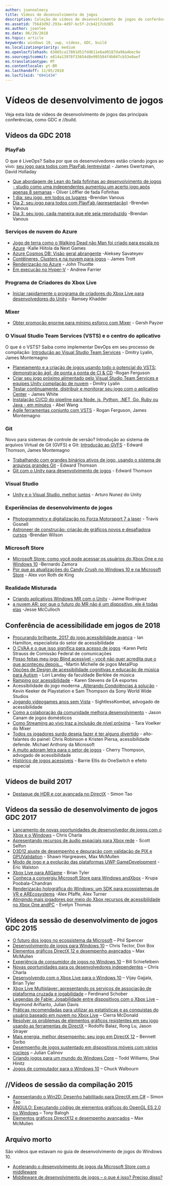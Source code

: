 ```yaml
---
author: joannaleecy
title: Vídeos de desenvolvimento de jogos
description: Coleção de vídeos de desenvolvimento de jogos de conferências como GDC e //build.
ms.assetid: 75643d92-293a-4d97-bc5f-2cb4217cb385
ms.author: joanlee
ms.date: 06/20/2018
ms.topic: article
keywords: windows 10, uwp, vídeos, GDC, build
ms.localizationpriority: medium
ms.openlocfilehash: 83865ca17801d51fdd611e6ad0187da98a4bec9e
ms.sourcegitcommit: e814a13978f33654d8e995584f4b047cb53e0aef
ms.translationtype: MT
ms.contentlocale: pt-BR
ms.lasthandoff: 11/05/2018
ms.locfileid: "6041434"
---
```

# <a name="game-development-videos"></a>Vídeos de desenvolvimento de jogos

Veja esta lista de vídeos de desenvolvimento de jogos das principais conferências, como GDC e //build.

## <a name="gdc-2018-videos"></a>Vídeos da GDC 2018

### <a name="playfab"></a>PlayFab

O que é LiveOps? Saiba por que os desenvolvedores estão criando jogos ao vivo: [seu jogo para todos com PlayFab (entrevista)](https://channel9.msdn.com/Shows/Level-Up/Your-Game-For-Everyone-with-PlayFab) - James Gwertzman, David Holladay

* [Que abordagem de Lean do fada fofinhas ao desenvolvimento de jogos - studio como uma independentes aumentou um acerto jogo após apenas 8 semanas](https://channel9.msdn.com/Shows/Level-Up/Fluffy-Fairys-Lean-Approach-to-Game-Development-How-an-Indie-Studio-Grew-a-Hit-Game-After-Only-8-W) - Oliver Löffler de fada Fofinhas
* [1 dia: seu jogo, em todos os lugares](https://channel9.msdn.com/Shows/Level-Up/Your-game-everywhere-PlayFab) -Brendan Vanous
* [Dia 2: seu jogo para todos com PlayFab (apresentação)](https://channel9.msdn.com/Shows/Level-Up/Your-Game-For-Everyone-With-PlayFab-Theater-Presentation) -Brendan Vanous
* [Dia 3: seu jogo, cada maneira que ele seja reproduzido](https://channel9.msdn.com/Shows/Level-Up/Your-game-every-way-its-played-PlayFab-Theater-Presentation) -Brendan Vanous

### <a name="azure-cloud-services"></a>Serviços de nuvem do Azure

* [Jogo de terra como o Walking Dead não Man foi criado para escala no Azure](https://channel9.msdn.com/Shows/Level-Up/How-The-Walking-Dead-No-Mans-Land-was-built-to-scale-on-Azure-Theater-Presentation) -Kalle Hiitola da Next Games
* [Azure Cosmos DB: Visão geral abrangente](https://channel9.msdn.com/Shows/Level-Up/Azure-Cosmos-DB-Comprehensive-Overview) -Aleksey Savateyev
* [Contêineres, Clusters e na nuvem para jogos](https://channel9.msdn.com/Shows/Level-Up/Containers-Clusters-and-the-Cloud-for-Gaming-Theater-Presentation-1) - James Trott
* [Renderização no Azure](https://channel9.msdn.com/Shows/Level-Up/Rendering-in-Azure-Theater-Presentation) - John Thuotte
* [Em execução no Hyper-V](https://channel9.msdn.com/Shows/Level-Up/Running-on-a-Hypervisor-Theater-Presentation) - Andrew Farrier

### <a name="xbox-live-creators-program"></a>Programa de Criadores do Xbox Live

* [Iniciar rapidamente o programa de criadores do Xbox Live para desenvolvedores do Unity](https://channel9.msdn.com/Shows/Level-Up/Xbox-Live-Creators-Program-Jumpstart-for-Unity-Developers) - Ramsey Khadder

### <a name="mixer"></a>Mixer

* [Obter promoção enorme para mínimo esforço com Mixer](https://channel9.msdn.com/Shows/Level-Up/Get-massive-promotion-for-minimal-effort-with-Mixer-Theater-presentation) - Gersh Payzer

### <a name="visual-studio-team-services-vsts-and-app-center"></a>O Visual Studio Team Services (VSTS) e o centro do aplicativo

O que é o VSTS? Saiba como implementar DevOps em seu processo de compilação: [Introdução ao Visual Studio Team Services](https://channel9.msdn.com/Shows/Level-Up/Introduction-to-Visual-Studio-Team-Services) - Dmitry Lyalin, James Montemagno

* [Planejamento e a criação de jogos usando todo o potencial do VSTS: demonstração ágil, de ponta a ponta de CI & CD](https://channel9.msdn.com/Shows/Level-Up/Planning-and-building-games-using-the-full-power-of-VSTS-Agile-CI--CD-end-to-end-demo) -Rogan Ferguson
* [Criar seu jogo próximo alimentado pelo Visual Studio Team Services e equipes Unity compilação de nuvem](https://channel9.msdn.com/Shows/Level-Up/Build-your-next-game-powered-by-Visual-Studio-Team-Services-and-Unity-Teams-cloud-build-Theater) - Dmitry Lyalin
* [Testar continuamente, distribuir e monitorar seu jogo com o aplicativo Center](https://channel9.msdn.com/Shows/Level-Up/Continuously-Test-distribute-and-monitor-your-game-with-App-Center-Theater-Presentation) - James White
* [Instalação CI/CD do pipeline para Node. js, Python, .NET, Go, Ruby ou Java - em minutos](https://channel9.msdn.com/Shows/Level-Up/Setup-your-CICD-pipeline-for-Nodejs-Python-NET-Go-Ruby-or-Java-in-Minutes) - Abel Wang
* [Agile ferramentas conjunto com VSTS](https://channel9.msdn.com/Shows/Level-Up/Agile-tooling-set-with-VSTS) - Rogan Ferguson, James Montemagno

### <a name="git"></a>Git

Novo para sistemas de controle de versão? Introdução ao sistema de arquivos Virtual de Git (GVFS) e Git: [Introdução ao GVFS](https://channel9.msdn.com/Shows/Level-Up/Introduction-to-GVFS) - Edward Thomson, James Montemagno

* [Trabalhando com grandes binários ativos de jogo, usando o sistema de arquivos grandes Git](https://channel9.msdn.com/Shows/Level-Up/Working-with-large-binary-game-assets-using-Git-Large-File-system) - Edward Thomson
* [Git com o Unity para desenvolvimento de jogos](https://channel9.msdn.com/Shows/Level-Up/Git-with-Unity-for-Game-Development) - Edward Thomson

### <a name="visual-studio"></a>Visual Studio

* [Unity e o Visual Studio, melhor juntos](https://channel9.msdn.com/Shows/Level-Up/Unity-and-Visual-Studio-better-together) - Arturo Nunez do Unity

### <a name="game-development-experiences"></a>Experiências de desenvolvimento de jogos

* [Photogrammetry e digitalização no Forza Motorsport 7 a laser](https://channel9.msdn.com/Shows/Level-Up/Photogrammetry-and-Laser-Scanning-in-Forza-Motorsport-7-Theater-Presentation-1) - Travis Gosnell
* [Astroneer de construção: criação de gráficos novos e desafiadora cursos](https://channel9.msdn.com/Shows/Level-Up/Building-Astroneer-Charting-new-and-challenging-courses) -Brendan Wilson

### <a name="microsoft-store"></a>Microsoft Store

* [Microsoft Store: como você pode acessar os usuários do Xbox One e no Windows 10](https://channel9.msdn.com/Shows/Level-Up/Microsoft-Store-How-You-Can-Reach-Xbox-One-and-Windows-10-users) -Bernardo Zamora
* [Por que as atualizações do Candy Crush no Windows 10 e na Microsoft Store](https://channel9.msdn.com/Shows/Level-Up/Why-Candy-Crush-on-Windows-10-and-in-Microsoft-Store) - Alex von Roth de King

### <a name="mixed-reality"></a>Realidade Misturada

* [Criando aplicativos Windows MR com o Unity](https://channel9.msdn.com/Shows/Level-Up/Building-Windows-MR-Apps-with-Unity) - Jaime Rodriguez
* [a nuvem AR: por que o futuro do MR não é um dispositivo, ele é todas elas](https://channel9.msdn.com/Shows/Level-Up/The-AR-Cloud-Why-the-future-of-MR-is-not-a-device-itsall-of-them) -Jesse McCulloch

## <a name="game-accessibility-conference-2018"></a>Conferência de acessibilidade em jogos de 2018

* [Procurando brilhante. 2017 do jogo acessibilidade avança](https://channel9.msdn.com/Shows/Level-Up/GAConf-2018-Looking-Bright-2017s-Game-Accessibility-Advances) - Ian Hamilton, especialista do setor de acessibilidade
* [O CVAA e o que isso significa para acesso de jogos](https://channel9.msdn.com/Shows/Level-Up/GAConf-2018-The-CVAA-and-What-it-Means-for-Gaming-Access) -Karen Petlz Strauss de Comissão Federal de comunicações
* [Posso feitas meu jogo Blind acessível – você não quer acredita que o que aconteceu depois...](https://channel9.msdn.com/Shows/Level-Up/GAConf-2018-I-Made-My-Game-Blind-Accessible--You-Wont-Believe-What-Happened-Next) -Martin Michelle de jogos MetalPop
* [Opções de Design de acessibilidade cognitivas e educação de música para Autism](https://channel9.msdn.com/Shows/Level-Up/GAConf-2018-Cognitive-Accessibility-Design-Choices-and-Music-Education-for-Autism) - Lori Landay da faculdade Berklee de música
* [Ramping por acessibilidade](https://channel9.msdn.com/Shows/Level-Up/GAConf-2018-Ramping-Up-Accessibility) - Karen Stevens de EA esportes
* Acessibilidade do jogo moderna [. Alterando Condolências à solução](https://channel9.msdn.com/Shows/Level-Up/GAConf-2018-Modern-Game-Accessibility-Changing-Sympathy-to-Solution) -Kevin Keeker de Playstation e Sam Thompson da Sony World Wide Studios
* [Jogando videogames anos sem Vista](https://channel9.msdn.com/Shows/Level-Up/GAConf-2018-Playing-Mainstream-Video-Games-Without-Sight) - SightlessKombat, advogado de acessibilidade
* [Como a colaboração da comunidade melhora desenvolvimento](https://channel9.msdn.com/Shows/Level-Up/GAConf-2018-How-Community-Collaboration-Improves-Development) - Jason Canam de jogos domésticos
* [Como Streaming ao vivo traz a inclusão de nível próxima](https://channel9.msdn.com/Shows/Level-Up/GAConf-2018-Beyond-Gaming-How-Live-Streaming-Brings-Next-Level-Inclusion) - Tara Voelker do Mixer
* [Todos os jogadores surdo deseja fazer é ter alguns divertido](https://channel9.msdn.com/Shows/Level-Up/GAConf-2018-All-Deaf-Gamers-Wanna-Do-is-Have-Some-Fun) - alto-falantes do painel: Chris Robinson e Kristen Piersa, acessibilidade defende. Michael Anthony da Microsoft
* [A muito adoram letra para o setor de jogos](https://channel9.msdn.com/Shows/Level-Up/GAConf-2018-A-Fraught-Love-Letter-to-the-Games-Industry) - Cherry Thompson, advogado de acessibilidade
* [Histórico de jogos acessíveis](https://channel9.msdn.com/Shows/Level-Up/GAConf-2018-Accessible-Gaming-History) - Barrie Ellis do OneSwitch e efeito especial

## <a name="build-2017-videos"></a>Vídeos de build 2017

* [Destaque de HDR e cor avançada no DirectX](https://channel9.msdn.com/Events/Build/2017/P4061) - Simon Tao

## <a name="gdc-2017-game-dev-session-videos"></a>Vídeos da sessão de desenvolvimento de jogos GDC 2017

* [Lançamento de novas oportunidades de desenvolvedor de jogos com o Xbox e o Windows](https://channel9.msdn.com/Events/GDC/GDC-2017/GDC2017-001) – Chris Charla
* [Apresentando recursos de áudio espaciais para Xbox rede](https://channel9.msdn.com/Events/GDC/GDC-2017/GDC2017-002) - Scott Selfon
* [D3D12 ajuste de desempenho e depuração com validação de PIX e GPUValidation](https://channel9.msdn.com/Events/GDC/GDC-2017/GDC2017-003) - Shawn Hargreaves, Max McMullen
* [Modo de jogo e a evolução das plataformas UWP GameDevelopment](https://channel9.msdn.com/Events/GDC/GDC-2017/GDC2017-004) - Eric Walston
* [Xbox Live para AllGame](https://channel9.msdn.com/Events/GDC/GDC-2017/GDC2017-005) - Brian Tyler
* [Conheça a convergiu Microsoft Store para Windows andXbox](https://channel9.msdn.com/Events/GDC/GDC-2017/GDC2017-006) - Krupa Poobala-Chandran
* [Renderização holográfica do Windows: um SDK para ecossistemas de VR e AREcosystems](https://channel9.msdn.com/Events/GDC/GDC-2017/GDC2017-008) -Alex Pfaffe, Alex Turner
* [Atingindo mais jogadores por meio do Xbox recursos de acessibilidade no Xbox One andPC](https://channel9.msdn.com/Events/GDC/GDC-2017/GDC2017-009) - Evelyn Thomas

## <a name="gdc-2015-game-dev-session-videos"></a>Vídeos da sessão de desenvolvimento de jogos GDC 2015

-   [O futuro dos jogos no ecossistema da Microsoft](http://channel9.msdn.com/Events/GDC/GDC-2015/The-Future-of-Gaming-Across-the-Microsoft-Ecosystem) – Phil Spencer
-   [Desenvolvimento de jogos para Windows 10](http://channel9.msdn.com/Events/GDC/GDC-2015/Developing-Games-for-Windows-10) – Chris Tector, Don Box
-   [Elementos gráficos DirectX 12 e desempenho avançados](http://channel9.msdn.com/Events/GDC/GDC-2015/Advanced-DirectX12-Graphics-and-Performance) – Max McMullen
-   [Experiência de consumidor de jogos no Windows 10](http://channel9.msdn.com/Events/GDC/GDC-2015/Gaming-Consumer-Experience-on-Windows-10) – Bill Schiefelbein
-   [Novas oportunidades para os desenvolvedores independentes](http://channel9.msdn.com/Events/GDC/GDC-2015/New-Opportunities-for-Independent-Developers) – Chris Charla
-   [Desenvolvendo com o Xbox Live para o Windows 10](http://channel9.msdn.com/Events/GDC/GDC-2015/Developing-with-Xbox-Live-for-Windows-10) – Vijay Gajjala, Brian Tyler
-   [Xbox Live Multiplayer: apresentando os serviços de associação de plataforma cruzada e jogabilidade](http://channel9.msdn.com/Events/GDC/GDC-2015/Xbox-Live-Multiplayer-Introducing-services-for-cross-platform-matchmaking-and-gameplay) – Ferdinand Schober
-   [Legendas de Fable: Jogabilidade entre dispositivos com o Xbox Live](http://channel9.msdn.com/Events/GDC/GDC-2015/Fable-Legends-Cross-device-Gameplay-with-Xbox-Live) – Raymond Arifianto, Julian Davis
-   [Práticas recomendadas para utilizar as estatísticas e as conquistas do usuário baseado em nuvem no Xbox Live](http://channel9.msdn.com/Events/GDC/GDC-2015/Best-Practices-for-Leveraging-Cloud-Based-User-Stats-and-Achievements-in-Xbox-Live) – Cierra McDonald
-   [Resolver os problemas de elementos gráficos resistentes em seu jogo usando as ferramentas de DirectX](http://channel9.msdn.com/Events/GDC/GDC-2015/Solve-the-Tough-Graphics-Problems-with-your-Game-Using-DirectX-Tools) – Rodolfo Balaz, Rong Lu, Jason Strayer
-   [Mais energia, melhor desempenho: seu jogo em DirectX 12](http://channel9.msdn.com/Events/GDC/GDC-2015/Better-Power-Better-Performance-Your-Game-on-DirectX12) – Bennett Sorbo
-   [Desempenho de jogos sustentado em dispositivos móveis com vários núcleos](http://channel9.msdn.com/Events/GDC/GDC-2015/Sustained-gaming-performance-in-multi-core-mobile-devices) – Julian Calinov
-   [Criando jogos para um mundo do Windows Core](http://channel9.msdn.com/Events/GDC/GDC-2015/Designing-Games-for-a-Windows-Core-World) – Todd Williams, Shai Hinitz
-   [Jogos de computador para o Windows 10](http://channel9.msdn.com/Events/GDC/GDC-2015/PC-Games-for-Windows-10) – Chuck Walbourn

## <a name="build-2015-session-videos"></a>//Vídeos de sessão da compilação 2015

-   [Apresentando o Win2D: Desenho habilitado para DirectX em C#](https://channel9.msdn.com/Events/Build/2015/2-631) – Simon Tao
-   [ÂNGULO: Executando código de elementos gráficos do OpenGL ES 2.0 no Windows](https://channel9.msdn.com/Events/Build/2015/3-686) – Tony Balogh
-   [Elementos gráficos DirectX12 e desempenho avançados](https://channel9.msdn.com/Events/Build/2015/3-673) – Max McMullen
 

## <a name="archive"></a>Arquivo morto

São vídeos que estavam no guia de desenvolvimento de jogos do Windows 10.

- [Acelerando o desenvolvimento de jogos da Microsoft Store com o middleware](https://channel9.msdn.com/Events/Build/2013/3-187)
- [Middleware de desenvolvimento de jogos – o que é isso? Preciso disso?](https://channel9.msdn.com/Series/Windows-Store-Developer-Solutions/Game-Development-Middleware-What-is-it-Do-I-need-it-)
